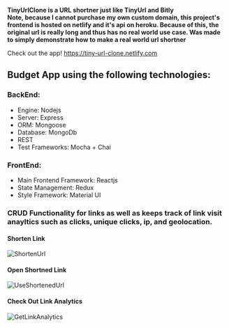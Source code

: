 **TinyUrlClone is a URL shortner just like TinyUrl and Bitly**  
**Note, because I cannot purchase my own custom domain, this project's frontend is hosted on netlify and it's api on heroku. Because of this, the original url is really long and thus has no real world use case. Was made to simply demonstrate how to make a real world url shortner**

Check out the app! https://tiny-url-clone.netlify.com

## Budget App using the following technologies:

### BackEnd: 

- Engine: Nodejs
- Server:  Express
- ORM: Mongoose
- Database: MongoDb
- REST
- Test Frameworks: Mocha + Chai

### FrontEnd: 

- Main Frontend Framework: Reactjs
- State Management: Redux
- Style Framework: Material UI


### CRUD Functionality for links as well as keeps track of link visit anayltics such as clicks, unique clicks, ip, and geolocation.

#### Shorten Link
![ShortenUrl](https://user-images.githubusercontent.com/20826907/63155035-b275b880-bfc6-11e9-8df8-5b07e69e7a81.gif)

#### Open Shortned Link
![UseShortenedUrl](https://user-images.githubusercontent.com/20826907/63155036-b275b880-bfc6-11e9-8a34-e2d01164a3e7.gif)

#### Check Out Link Analytics
![GetLinkAnalytics](https://user-images.githubusercontent.com/20826907/63155037-b275b880-bfc6-11e9-9da8-dbdbe5858516.gif)
